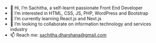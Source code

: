 - 👋 Hi, I’m Sachitha, a self-learnt passionate Front End Developer
- 👀 I’m interested in HTML, CSS, JS, PHP, WordPress and Bootstrap
- 🌱 I’m currently learning React.js and Next.js
- 💞️ I’m looking to collaborate on information technology and services industry
- 📫 Reach me: sachitha.dharshana@gmail.com

<!---
sachitha-dharshana/sachitha-dharshana is a ✨ special ✨ repository because its `README.md` (this file) appears on your GitHub profile.
You can click the Preview link to take a look at your changes.
--->
